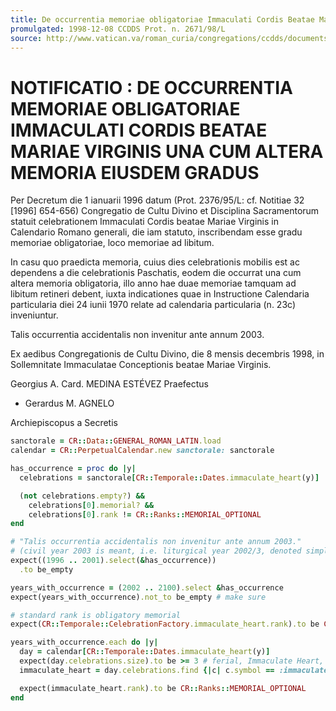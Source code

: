 ```yaml
---
title: De occurrentia memoriae obligatoriae Immaculati Cordis Beatae Mariae Virginis una cum altera memoria eiusdem gradus
promulgated: 1998-12-08 CCDDS Prot. n. 2671/98/L
source: http://www.vatican.va/roman_curia/congregations/ccdds/documents/rc_con_ccdds_doc_20000630_memoria-immaculati-cordis-mariae-virginis_lt.html
---
```


# NOTIFICATIO : DE OCCURRENTIA MEMORIAE OBLIGATORIAE IMMACULATI CORDIS BEATAE MARIAE VIRGINIS UNA CUM ALTERA MEMORIA EIUSDEM GRADUS

Per Decretum die 1 ianuarii 1996 datum (Prot. 2376/95/L: cf. Notitiae 32 [1996] 654-656)
Congregatio de Cultu Divino et Disciplina Sacramentorum statuit celebrationem Immaculati Cordis
beatae Mariae Virginis in Calendario Romano generali, die iam statuto, inscribendam esse gradu
memoriae obligatoriae, loco memoriae ad libitum.

In casu quo praedicta memoria, cuius dies celebrationis mobilis est ac dependens a die celebrationis
Paschatis, eodem die occurrat una cum altera memoria obligatoria, illo anno hae duae memoriae
tamquam ad libitum retineri debent, iuxta indicationes quae in Instructione Calendaria particularia
diei 24 iunii 1970 relate ad calendaria particularia (n. 23c) inveniuntur.

Talis occurrentia accidentalis non invenitur ante annum 2003.

Ex aedibus Congregationis de Cultu Divino, die 8 mensis decembris 1998, in Sollemnitate Immaculatae Conceptionis beatae Mariae Virginis.

Georgius A. Card. MEDINA ESTÉVEZ
Praefectus

+ Gerardus M. AGNELO

Archiepiscopus a Secretis

```ruby
sanctorale = CR::Data::GENERAL_ROMAN_LATIN.load
calendar = CR::PerpetualCalendar.new sanctorale: sanctorale

has_occurrence = proc do |y|
  celebrations = sanctorale[CR::Temporale::Dates.immaculate_heart(y)]

  (not celebrations.empty?) &&
    celebrations[0].memorial? &&
    celebrations[0].rank != CR::Ranks::MEMORIAL_OPTIONAL
end

# "Talis occurrentia accidentalis non invenitur ante annum 2003."
# (civil year 2003 is meant, i.e. liturgical year 2002/3, denoted simply as 2002 by the library)
expect((1996 .. 2001).select(&has_occurrence))
  .to be_empty

years_with_occurrence = (2002 .. 2100).select &has_occurrence
expect(years_with_occurrence).not_to be_empty # make sure

# standard rank is obligatory memorial
expect(CR::Temporale::CelebrationFactory.immaculate_heart.rank).to be CR::Ranks::MEMORIAL_GENERAL

years_with_occurrence.each do |y|
  day = calendar[CR::Temporale::Dates.immaculate_heart(y)]
  expect(day.celebrations.size).to be >= 3 # ferial, Immaculate Heart, another optional memorial
  immaculate_heart = day.celebrations.find {|c| c.symbol == :immaculate_heart }

  expect(immaculate_heart.rank).to be CR::Ranks::MEMORIAL_OPTIONAL
end
```
